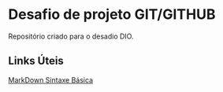 # Desafio de projeto GIT/GITHUB
Repositório criado para o desadio DIO.

## Links Úteis
[MarkDown Sintaxe Básica](https://www.markdownguide.org/basic-syntax/)

